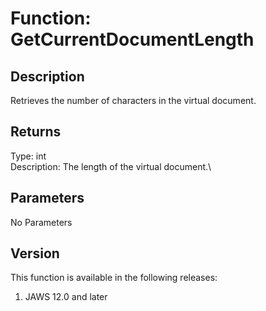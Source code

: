 # Function: GetCurrentDocumentLength

## Description

Retrieves the number of characters in the virtual document.

## Returns

Type: int\
Description: The length of the virtual document.\

## Parameters

No Parameters

## Version

This function is available in the following releases:

1.  JAWS 12.0 and later
